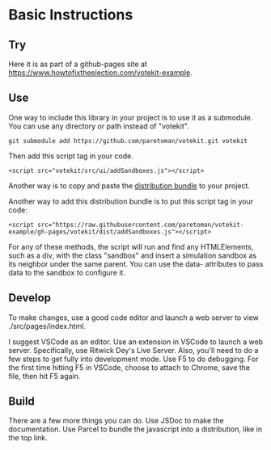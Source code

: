 # Basic Instructions

## Try

Here it is as part of a github-pages site at https://www.howtofixtheelection.com/votekit-example.

## Use

One way to include this library in your project is to use it as a submodule. You can use any directory or path instead of "votekit".
```
git submodule add https://github.com/paretoman/votekit.git votekit
```
Then add this script tag in your code.
```
<script src="votekit/src/ui/addSandboxes.js"></script>
```

Another way is to copy and paste the [distribution bundle](https://github.com/paretoman/votekit-example/tree/gh-pages/votekit/dist) to your project.


Another way to add this distribution bundle is to put this script tag in your code:

```
<script src="https://raw.githubusercontent.com/paretoman/votekit-example/gh-pages/votekit/dist/addSandboxes.js"></script>
```

For any of these methods, the script will run and find any HTMLElements, such as a div, with the class "sandbox" and insert a simulation sandbox as its neighbor under the same parent. You can use the data- attributes to pass data to the sandbox to configure it.

## Develop

To make changes, use a good code editor and launch a web server to view ./src/pages/index.html. 

I suggest VSCode as an editor. Use an extension in VSCode to launch a web server. Specifically, use Ritwick Dey's Live Server. Also, you'll need to do a few steps to get fully into development mode. Use F5 to do debugging. For the first time hitting F5 in VSCode, choose to attach to Chrome, save the file, then hit F5 again.

## Build

There are a few more things you can do. Use JSDoc to make the documentation. Use Parcel to bundle the javascript into a distribution, like in the top link.
